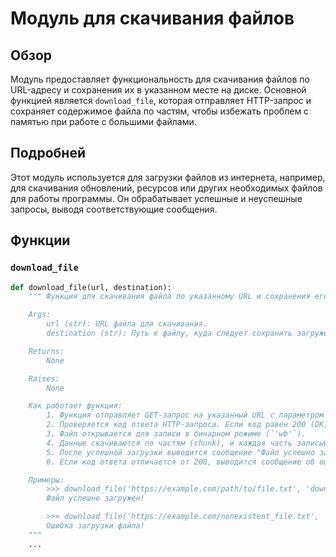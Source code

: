 # Модуль для скачивания файлов

## Обзор

Модуль предоставляет функциональность для скачивания файлов по URL-адресу и сохранения их в указанном месте на диске. Основной функцией является `download_file`, которая отправляет HTTP-запрос и сохраняет содержимое файла по частям, чтобы избежать проблем с памятью при работе с большими файлами.

## Подробней

Этот модуль используется для загрузки файлов из интернета, например, для скачивания обновлений, ресурсов или других необходимых файлов для работы программы. Он обрабатывает успешные и неуспешные запросы, выводя соответствующие сообщения.

## Функции

### `download_file`

```python
def download_file(url, destination):
    """ Функция для скачивания файла по указанному URL и сохранения его на диск.

    Args:
        url (str): URL файла для скачивания.
        destination (str): Путь к файлу, куда следует сохранить загруженный контент.

    Returns:
        None

    Raises:
        None

    Как работает функция:
        1. Функция отправляет GET-запрос на указанный URL с параметром `stream=True`, чтобы обеспечить потоковую загрузку больших файлов.
        2. Проверяется код ответа HTTP-запроса. Если код равен 200 (OK), файл начинает скачиваться.
        3. Файл открывается для записи в бинарном режиме (`'wb'`).
        4. Данные скачиваются по частям (chunk), и каждая часть записывается в файл. Размер чанка составляет 1024 байта.
        5. После успешной загрузки выводится сообщение "Файл успешно загружен!".
        6. Если код ответа отличается от 200, выводится сообщение об ошибке "Ошибка загрузки файла!".

    Примеры:
        >>> download_file('https://example.com/path/to/file.txt', 'downloaded_file.txt')
        Файл успешно загружен!

        >>> download_file('https://example.com/nonexistent_file.txt', 'downloaded_file.txt')
        Ошибка загрузки файла!
    """
    ...